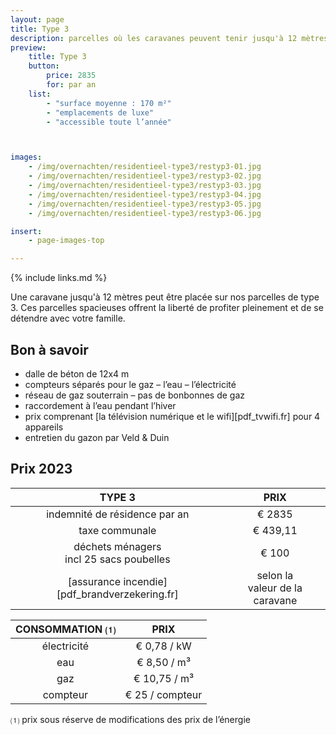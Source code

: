 ```yaml
---
layout: page
title: Type 3
description: parcelles où les caravanes peuvent tenir jusqu'à 12 mètres
preview:
    title: Type 3
    button:
        price: 2835
        for: par an
    list:
        - "surface moyenne : 170 m²"
        - "emplacements de luxe"
        - "accessible toute l’année"



images:
    - /img/overnachten/residentieel-type3/restyp3-01.jpg
    - /img/overnachten/residentieel-type3/restyp3-02.jpg
    - /img/overnachten/residentieel-type3/restyp3-03.jpg
    - /img/overnachten/residentieel-type3/restyp3-04.jpg
    - /img/overnachten/residentieel-type3/restyp3-05.jpg
    - /img/overnachten/residentieel-type3/restyp3-06.jpg

insert:
    - page-images-top

---
```


{% include links.md %}

Une caravane jusqu'à 12 mètres peut être placée sur nos parcelles de type 3. Ces parcelles spacieuses offrent la liberté de profiter pleinement et de se détendre avec votre famille.

## Bon à savoir

- dalle de béton de 12x4 m
- compteurs séparés pour le gaz – l’eau – l’électricité
- réseau de gaz souterrain – pas de bonbonnes de gaz
- raccordement à l’eau pendant l’hiver
- prix comprenant [la télévision numérique et le wifi][pdf_tvwifi.fr] pour 4 appareils
- entretien du gazon par Veld & Duin


## Prix 2023

TYPE 3                |PRIX           |
:--------------------:|:--------------:|
indemnité de résidence par an |€ 2835
taxe communale                |€ 439,11
déchets ménagers<br>incl 25 sacs poubelles<br> | € 100  
[assurance incendie][pdf_brandverzekering.fr]     |selon la<br>valeur de la caravane

CONSOMMATION ⑴        |PRIX        |
:--------------------:|:-------------:|
électricité           | € 0,78 / kW        
eau                   | € 8,50 / m³
gaz                   | € 10,75 / m³       
compteur              | € 25 / compteur     

⑴ prix sous réserve de modifications des prix de l’énergie
